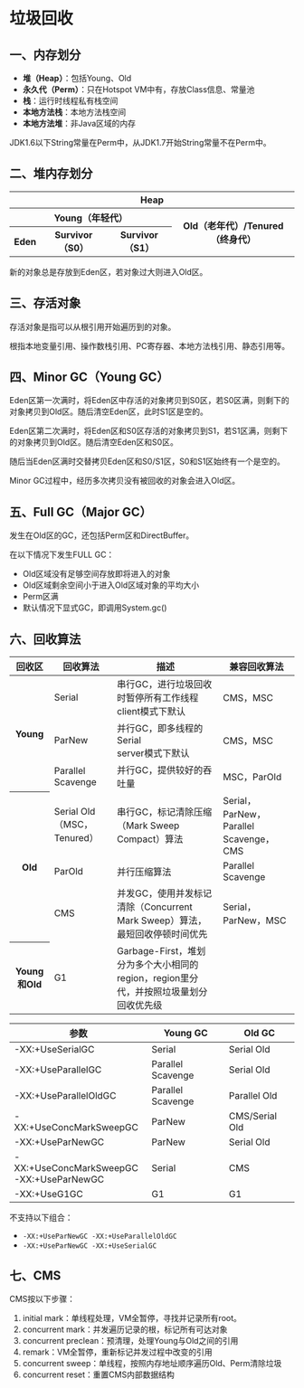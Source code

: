 # 垃圾回收

## 一、内存划分
- **堆（Heap）**：包括Young、Old
- **永久代（Perm）**：只在Hotspot VM中有，存放Class信息、常量池
- **栈**：运行时线程私有栈空间
- **本地方法栈**：本地方法栈空间
- **本地方法堆**：非Java区域的内存

JDK1.6以下String常量在Perm中，从JDK1.7开始String常量不在Perm中。

## 二、堆内存划分

<table>
    <tr>
        <th colspan="4">Heap</th>
    </tr>
    <tr>
        <th colspan="3">Young（年轻代）</th>
        <th colspan="1" rowspan="2">Old（老年代）/Tenured（终身代）</th>
    </tr>
    <tr>
        <th colspan="1">Eden</th>
        <th colspan="1">Survivor（S0）</th>
        <th colspan="1">Survivor（S1）</th>
    </tr>
</table>

新的对象总是存放到Eden区，若对象过大则进入Old区。

## 三、存活对象
存活对象是指可以从根引用开始遍历到的对象。

根指本地变量引用、操作数栈引用、PC寄存器、本地方法栈引用、静态引用等。

## 四、Minor GC（Young GC）
Eden区第一次满时，将Eden区中存活的对象拷贝到S0区，若S0区满，则剩下的对象拷贝到Old区。随后清空Eden区，此时S1区是空的。

Eden区第二次满时，将Eden区和S0区存活的对象拷贝到S1，若S1区满，则剩下的对象拷贝到Old区。随后清空Eden区和S0区。

随后当Eden区满时交替拷贝Eden区和S0/S1区，S0和S1区始终有一个是空的。

Minor GC过程中，经历多次拷贝没有被回收的对象会进入Old区。

## 五、Full GC（Major GC）
发生在Old区的GC，还包括Perm区和DirectBuffer。

在以下情况下发生FULL GC：

- Old区域没有足够空间存放即将进入的对象
- Old区域剩余空间小于进入Old区域对象的平均大小
- Perm区满
- 默认情况下显式GC，即调用System.gc()

## 六、回收算法

<table>
    <thead>
        <th>回收区</th>
        <th>回收算法</th>
        <th>描述</th>
        <th>兼容回收算法</th>
    </thead>
    <tbody>
        <tr><th rowspan="4">Young</th></tr>
        <tr>
            <td>Serial</td>
            <td>串行GC，进行垃圾回收时暂停所有工作线程<br/>client模式下默认</td>
            <td>CMS，MSC</td>
        </tr>
        <tr>
            <td>ParNew</td>
            <td>并行GC，即多线程的Serial<br/>server模式下默认</td>
            <td>CMS，MSC</td>
        </tr>
        <tr>
            <td>Parallel Scavenge</td>
            <td>并行GC，提供较好的吞吐量</td>
            <td>MSC，ParOld</td>
        </tr>
        <tr><th rowspan="4">Old</th></tr>
        <tr>
            <td>Serial Old（MSC，Tenured）</td>
            <td>串行GC，标记清除压缩（Mark Sweep Compact）算法</td>
            <td>Serial，ParNew，Parallel Scavenge，CMS</td>
        </tr>
        <tr>
            <td>ParOld</td>
            <td>并行压缩算法</td>
            <td>Parallel Scavenge</td>
        </tr>
        <tr>
            <td>CMS</td>
            <td>并发GC，使用并发标记清除（Concurrent Mark Sweep）算法，最短回收停顿时间优先</td>
            <td>Serial，ParNew，MSC</td>
        </tr>
        <tr><th rowspan="2">Young和Old</th></tr>
        <tr>
            <td>G1</td>
            <td>Garbage-First，堆划分为多个大小相同的region，region里分代，并按照垃圾量划分回收优先级</td>
            <td></td>
        </tr>
    </tbody>
</table>

<table>
    <thead>
        <tr>
            <th>参数</th>
            <th>Young GC</th>
            <th>Old GC</th>
        </tr>
    </thead>
    <tbody>
        <tr>
            <td>-XX:+UseSerialGC</td>
            <td>Serial</td>
            <td>Serial Old</td>
        </tr>
        <tr>
            <td>-XX:+UseParallelGC</td>
            <td>Parallel Scavenge</td>
            <td>Serial Old</td>
        </tr>
        <tr>
            <td>-XX:+UseParallelOldGC</td>
            <td>Parallel Scavenge</td>
            <td>Parallel Old</td>
        </tr>
        <tr>
            <td>-XX:+UseConcMarkSweepGC</td>
            <td>ParNew</td>
            <td>CMS/Serial Old</td>
        </tr>
        <tr>
            <td>-XX:+UseParNewGC</td>
            <td>ParNew</td>
            <td>Serial Old</td>
        </tr>
        <tr>
            <td>-XX:+UseConcMarkSweepGC<br/>-XX:+UseParNewGC</td>
            <td>Serial</td>
            <td>CMS</td>
        </tr>
        <tr>
            <td>-XX:+UseG1GC</td>
            <td>G1</td>
            <td>G1</td>
        </tr>
    </tbody>
</table>
    
不支持以下组合：
- `-XX:+UseParNewGC -XX:+UseParallelOldGC`
- `-XX:+UseParNewGC -XX:+UseSerialGC`

## 七、CMS
CMS按以下步骤：

1. initial mark：单线程处理，VM全暂停，寻找并记录所有root。
2. concurrent mark：并发遍历记录的根，标记所有可达对象
3. concurrent preclean：预清理，处理Young与Old之间的引用
4. remark：VM全暂停，重新标记并发过程中改变的引用
5. concurrent sweep：单线程，按照内存地址顺序遍历Old、Perm清除垃圾
6. concurrent reset：重置CMS内部数据结构